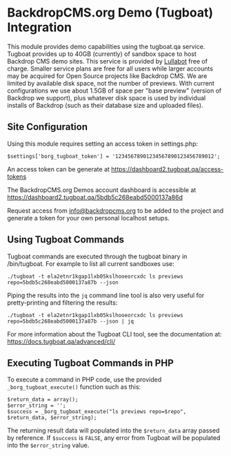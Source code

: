 BackdropCMS.org Demo (Tugboat) Integration
==========================================

This module provides demo capabilities using the tugboat.qa service. Tugboat
provides up to 40GB (currently) of sandbox space to host Backdrop CMS demo
sites. This service is provided by [Lullabot](https://www.lullabot.com) free
of charge. Smaller service plans are free for all users while larger accounts
may be acquired for Open Source projects like Backdrop CMS. We are limited by
available disk space, not the number of previews. With current configurations
we use about 1.5GB of space per "base preview" (version of Backdrop we support),
plus whatever disk space is used by individual installs of Backdrop (such as
their database size and uploaded files).

## Site Configuration

Using this module requires setting an access token in settings.php:

```
$settings['borg_tugboat_token'] = '12345678901234567890123456789012';
```

An access token can be generate at https://dashboard2.tugboat.qa/access-tokens

The BackdropCMS.org Demos account dashboard is accessible at
https://dashboard2.tugboat.qa/5bdb5c268eabd5000137a86d

Request access from info@backdropcms.org to be added to the project and generate
a token for your own personal localhost setups.

## Using Tugboat Commands

Tugboat commands are executed through the tugboat binary in /bin/tugboat. For
example to list all current sandboxes use:

```
./tugboat -t ela2etnr1kgap1lxb05kslhooeorcxdc ls previews repo=5bdb5c268eabd5000137a87b --json
```

Piping the results into the `jq` command line tool is also very useful for
pretty-printing and filtering the results:

```
./tugboat -t ela2etnr1kgap1lxb05kslhooeorcxdc ls previews repo=5bdb5c268eabd5000137a87b --json | jq
```

For more information about the Tugboat CLI tool, see the documentation at:
https://docs.tugboat.qa/advanced/cli/

## Executing Tugboat Commands in PHP

To execute a command in PHP code, use the provided `_borg_tugboat_execute()`
function such as this:

```
$return_data = array();
$error_string = '';
$success = _borg_tugboat_execute("ls previews repo=$repo", $return_data, $error_string);
```

The returning result data will populated into the `$return_data` array passed by
reference. If `$success` is `FALSE`, any error from Tugboat will be populated
into the `$error_string` value.

